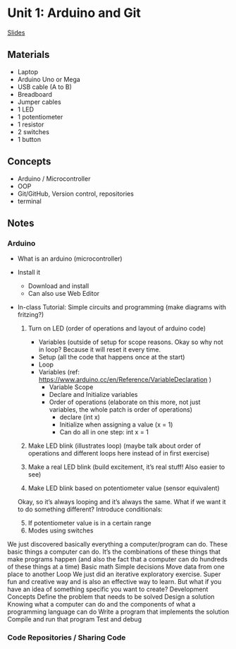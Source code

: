 # Unit 1: Arduino and Git

[Slides](#)

## Materials
- Laptop
- Arduino Uno or Mega
- USB cable (A to B)
- Breadboard
- Jumper cables
- 1 LED
- 1 potentiometer
- 1 resistor
- 2 switches
- 1 button

## Concepts
- Arduino / Microcontroller
- OOP
- Git/GitHub, Version control, repositories
- terminal

## Notes

### Arduino

- What is an arduino (microcontroller)
- Install it
	- Download and install
	- Can also use Web Editor
- In-class Tutorial: Simple circuits and programming (make diagrams with fritzing?)

	1. Turn on LED (order of operations and layout of arduino code)

		- Variables (outside of setup for scope reasons. Okay so why not in loop? Because it will reset it every time.
		- Setup (all the code that happens once at the start)
		- Loop
		- Variables (ref: https://www.arduino.cc/en/Reference/VariableDeclaration )
			- Variable Scope
			- Declare and Initialize variables
			- Order of operations (elaborate on this more, not just variables, the whole patch is order of operations)
				- declare (int x)
				- Initialize when assigning a value (x = 1)
				- Can do all in one step: int x = 1

	2. Make LED blink (illustrates loop) (maybe talk about order of operations and different loops here instead of in first exercise)
	3. Make a real LED blink (build excitement, it’s real stuff! Also easier to see)
	4. Make LED blink based on potentiometer value (sensor equivalent)  

	Okay, so it’s always looping and it’s always the same. What if we want it to do something different? Introduce conditionals:

	5. If potentiometer value is in a certain range
	6. Modes using switches

We just discovered basically everything a computer/program can do. These basic things a computer can do. It’s the combinations of these things that make programs happen (and also the fact that a computer can do hundreds of these things at a time)
Basic math
Simple decisions
Move data from one place to another
Loop
We just did an iterative exploratory exercise. Super fun and creative way and is also an effective way to learn. But what if you have an idea of something specific you want to create? 
Development Concepts
Define the problem that needs to be solved
Design a solution
Knowing what a computer can do and the components of what a programming language can do
Write a program that implements the solution
Compile and run that program
Test and debug

### Code Repositories / Sharing Code

